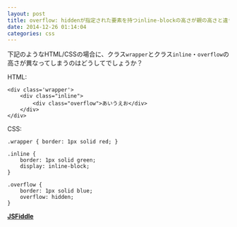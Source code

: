 ```yaml
---
layout: post
title: overflow: hiddenが指定された要素を持つinline-blockの高さが親の高さと違う理由
date: 2014-12-26 01:14:04
categories: css
---
```

<!-- {% raw %} -->
<p>下記のようなHTML/CSSの場合に、クラス<code>wrapper</code>とクラス<code>inline</code>・<code>overflow</code>の高さが異なってしまうのはどうしてでしょうか？ </p>

<p>HTML:</p>

<pre><code>&lt;div class='wrapper'&gt;
    &lt;div class="inline"&gt;
        &lt;div class="overflow"&gt;あいうえお&lt;/div&gt;
    &lt;/div&gt;
&lt;/div&gt;
</code></pre>

<p>CSS:</p>

<pre><code>.wrapper { border: 1px solid red; }

.inline {
    border: 1px solid green;
    display: inline-block;
}

.overflow {
    border: 1px solid blue;
    overflow: hidden;
}
</code></pre>

<p><a href="http://jsfiddle.net/uwy4djwj/" rel="nofollow"><strong>JSFiddle</strong></a></p>
<!-- {% endraw %} -->

